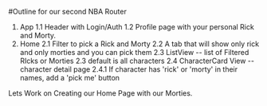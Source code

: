 #Outline for our second NBA Router

1. App
   1.1 Header with Login/Auth
   1.2 Profile page with your personal Rick and Morty.
2. Home
   2.1 Filter to pick a Rick and Morty
   2.2 A tab that will show only rick and only morties and you can pick them
   2.3 ListView -- list of Filtered RIcks or Morties
   2.3 default is all characters
   2.4 CharacterCard View -- character detail page
   2.4.1 If character has 'rick' or 'morty' in their names, add a 'pick me' button

Lets Work on Creating our Home Page with our Morties.
